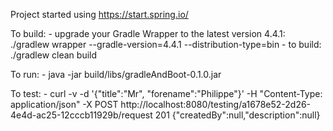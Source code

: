 Project started using https://start.spring.io/


To build:
	- upgrade your Gradle Wrapper to the latest version 4.4.1:
		./gradlew wrapper --gradle-version=4.4.1 --distribution-type=bin
	- to build:
		./gradlew clean build


To run:
	- java -jar build/libs/gradleAndBoot-0.1.0.jar


To test:
    - curl -v -d '{"title":"Mr", "forename":"Philippe"}' -H "Content-Type: application/json" -X POST http://localhost:8080/testing/a1678e52-2d26-4e4d-ac25-12cccb11929b/request
    201 {"createdBy":null,"description":null}